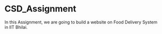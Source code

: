 # CSD_Assignment

In this Assignment, we are going to build a website on Food Delivery System in IIT Bhilai.
